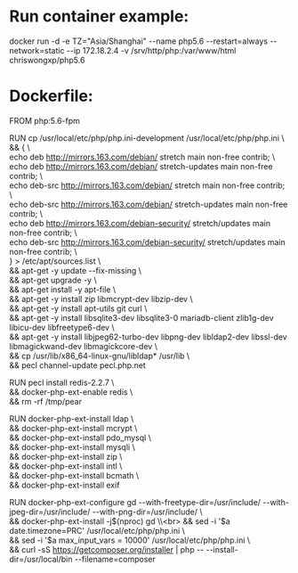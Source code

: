 # Run container example:
docker run -d -e TZ="Asia/Shanghai" --name php5.6 --restart=always --network=static --ip 172.18.2.4 -v /srv/http/php:/var/www/html chriswongxp/php5.6

# Dockerfile:
FROM php:5.6-fpm

RUN cp /usr/local/etc/php/php.ini-development /usr/local/etc/php/php.ini \\<br>
&& { \\<br>
    echo deb http://mirrors.163.com/debian/ stretch main non-free contrib; \\<br>
    echo deb http://mirrors.163.com/debian/ stretch-updates main non-free contrib; \\<br>
    echo deb-src http://mirrors.163.com/debian/ stretch main non-free contrib; \\<br>
    echo deb-src http://mirrors.163.com/debian/ stretch-updates main non-free contrib; \\<br>
    echo deb http://mirrors.163.com/debian-security/ stretch/updates main non-free contrib; \\<br>
    echo deb-src http://mirrors.163.com/debian-security/ stretch/updates main non-free contrib; \\<br>
} > /etc/apt/sources.list \\<br>
&& apt-get -y update --fix-missing \\<br>
&& apt-get upgrade -y \\<br>
&& apt-get install -y apt-file \\<br>
&& apt-get -y install zip libmcrypt-dev libzip-dev \\<br>
&& apt-get -y install apt-utils git curl \\<br>
&& apt-get -y install libsqlite3-dev libsqlite3-0 mariadb-client zlib1g-dev libicu-dev libfreetype6-dev \\<br>
&& apt-get -y install libjpeg62-turbo-dev libpng-dev libldap2-dev libssl-dev libmagickwand-dev libmagickcore-dev \\<br>
&& cp /usr/lib/x86_64-linux-gnu/libldap* /usr/lib \\<br>
&& pecl channel-update pecl.php.net

RUN pecl install redis-2.2.7 \\<br>
&& docker-php-ext-enable redis \\<br>
&& rm -rf /tmp/pear 

RUN docker-php-ext-install ldap \\<br>
&& docker-php-ext-install mcrypt \\<br>
&& docker-php-ext-install pdo_mysql \\<br>
&& docker-php-ext-install mysqli \\<br>
&& docker-php-ext-install zip \\<br>
&& docker-php-ext-install intl \\<br>
&& docker-php-ext-install bcmath \\<br>
&& docker-php-ext-install exif

RUN docker-php-ext-configure gd --with-freetype-dir=/usr/include/ --with-jpeg-dir=/usr/include/ --with-png-dir=/usr/include/ \\<br>
&& docker-php-ext-install -j$(nproc) gd \\<br>
&& sed -i '$a date.timezone=PRC' /usr/local/etc/php/php.ini \\<br>
&& sed -i '$a max_input_vars = 10000' /usr/local/etc/php/php.ini \\<br>
&& curl -sS https://getcomposer.org/installer | php -- --install-dir=/usr/local/bin --filename=composer
